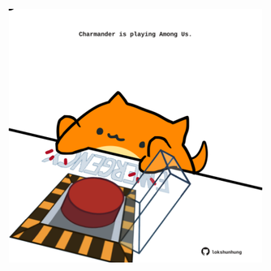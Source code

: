 <!-- built at 10/10/2024, 16:00:42 UTC -->
<p align="center">
  <img width="500" height="500" src="./ReadmeImage.svg">
</p>
